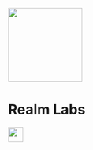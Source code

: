 <p align="left">
<kbd>
<img width="150px" src="">
</kbd>
</p>

<h1 align="left">Realm Labs</h1>

<p align="left">
<a href="https://discord.gg/"><img height="30px" src="https://img.shields.io/badge/Discord-7289DA?style=for-the-badge&logo=discord&logoColor=white"><img></a>
</p>

